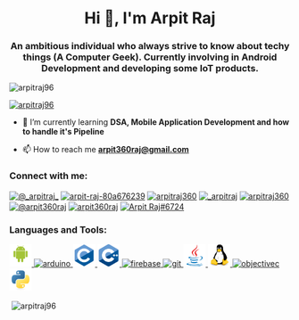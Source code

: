 <h1 align="center">Hi 👋, I'm Arpit Raj</h1>
<h3 align="center">An ambitious individual who always strive to know about techy things (A Computer Geek). Currently involving in Android Development and developing some IoT products.</h3>

<p align="left"> <img src="https://komarev.com/ghpvc/?username=arpitraj96&label=Profile%20views&color=0e75b6&style=flat" alt="arpitraj96" /> </p>

<p align="left"> <a href="https://github.com/ryo-ma/github-profile-trophy"><img src="https://github-profile-trophy.vercel.app/?username=arpitraj96" alt="arpitraj96" /></a> </p>

- 🌱 I’m currently learning **DSA, Mobile Application Development and how to handle it's Pipeline**

- 📫 How to reach me **arpit360raj@gmail.com**

<h3 align="left">Connect with me:</h3>
<p align="left">
<a href="https://twitter.com/_arpitraj_" target="blank"><img align="center" src="https://raw.githubusercontent.com/rahuldkjain/github-profile-readme-generator/master/src/images/icons/Social/twitter.svg" alt="@_arpitraj_" height="30" width="40" /></a>
<a href="https://linkedin.com/in/arpit-raj-80a676239" target="blank"><img align="center" src="https://raw.githubusercontent.com/rahuldkjain/github-profile-readme-generator/master/src/images/icons/Social/linked-in-alt.svg" alt="arpit-raj-80a676239" height="30" width="40" /></a>
<a href="https://kaggle.com/arpitraj360" target="blank"><img align="center" src="https://raw.githubusercontent.com/rahuldkjain/github-profile-readme-generator/master/src/images/icons/Social/kaggle.svg" alt="arpitraj360" height="30" width="40" /></a>
<a href="https://instagram.com/_arpitraj" target="blank"><img align="center" src="https://raw.githubusercontent.com/rahuldkjain/github-profile-readme-generator/master/src/images/icons/Social/instagram.svg" alt="_arpitraj" height="30" width="40" /></a>
<a href="https://www.codechef.com/users/arpitraj360" target="blank"><img align="center" src="https://cdn.jsdelivr.net/npm/simple-icons@3.1.0/icons/codechef.svg" alt="arpitraj360" height="30" width="40" /></a>
<a href="https://www.hackerrank.com/arpit360raj" target="blank"><img align="center" src="https://raw.githubusercontent.com/rahuldkjain/github-profile-readme-generator/master/src/images/icons/Social/hackerrank.svg" alt="@arpit360raj" height="30" width="40" /></a>
<a href="https://auth.geeksforgeeks.org/user/arpit360raj" target="blank"><img align="center" src="https://raw.githubusercontent.com/rahuldkjain/github-profile-readme-generator/master/src/images/icons/Social/geeks-for-geeks.svg" alt="arpit360raj" height="30" width="40" /></a>
<a href="https://discord.gg/Arpit Raj#6724" target="blank"><img align="center" src="https://raw.githubusercontent.com/rahuldkjain/github-profile-readme-generator/master/src/images/icons/Social/discord.svg" alt="Arpit Raj#6724" height="30" width="40" /></a>
</p>

<h3 align="left">Languages and Tools:</h3>
<p align="left"> <a href="https://developer.android.com" target="_blank" rel="noreferrer"> <img src="https://raw.githubusercontent.com/devicons/devicon/master/icons/android/android-original-wordmark.svg" alt="android" width="40" height="40"/> </a> <a href="https://www.arduino.cc/" target="_blank" rel="noreferrer"> <img src="https://cdn.worldvectorlogo.com/logos/arduino-1.svg" alt="arduino" width="40" height="40"/> </a> <a href="https://www.cprogramming.com/" target="_blank" rel="noreferrer"> <img src="https://raw.githubusercontent.com/devicons/devicon/master/icons/c/c-original.svg" alt="c" width="40" height="40"/> </a> <a href="https://www.w3schools.com/cpp/" target="_blank" rel="noreferrer"> <img src="https://raw.githubusercontent.com/devicons/devicon/master/icons/cplusplus/cplusplus-original.svg" alt="cplusplus" width="40" height="40"/> </a> <a href="https://firebase.google.com/" target="_blank" rel="noreferrer"> <img src="https://www.vectorlogo.zone/logos/firebase/firebase-icon.svg" alt="firebase" width="40" height="40"/> </a> <a href="https://git-scm.com/" target="_blank" rel="noreferrer"> <img src="https://www.vectorlogo.zone/logos/git-scm/git-scm-icon.svg" alt="git" width="40" height="40"/> </a> <a href="https://www.java.com" target="_blank" rel="noreferrer"> <img src="https://raw.githubusercontent.com/devicons/devicon/master/icons/java/java-original.svg" alt="java" width="40" height="40"/> </a> <a href="https://www.linux.org/" target="_blank" rel="noreferrer"> <img src="https://raw.githubusercontent.com/devicons/devicon/master/icons/linux/linux-original.svg" alt="linux" width="40" height="40"/> </a> <a href="https://developer.apple.com/library/archive/documentation/Cocoa/Conceptual/ProgrammingWithObjectiveC/Introduction/Introduction.html" target="_blank" rel="noreferrer"> <img src="https://www.vectorlogo.zone/logos/apple_objectivec/apple_objectivec-icon.svg" alt="objectivec" width="40" height="40"/> </a> <a href="https://www.python.org" target="_blank" rel="noreferrer"> <img src="https://raw.githubusercontent.com/devicons/devicon/master/icons/python/python-original.svg" alt="python" width="40" height="40"/> </a> </p>

<p>&nbsp;<img align="center" src="https://github-readme-stats.vercel.app/api?username=arpitraj96&show_icons=true&locale=en" alt="arpitraj96" /></p>
